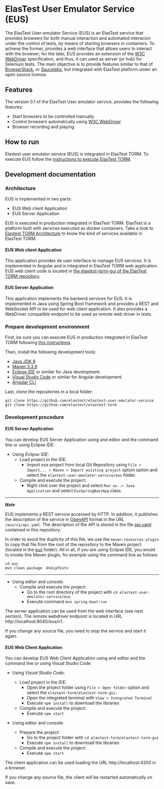 # ElasTest User Emulator Service (EUS)

The ElasTest User-emulator Service (EUS) is an ElasTest service that provides browsers for both manual interaction and automated interacion under the control of tests, by means of starting browsers in containers. To achieve the former, provides a web interface that allows users to interact with the browser; for the later, EUS provides an extension of the [W3C WebDriver](https://www.w3.org/TR/webdriver/) specification, and thus, it can used as server (or hub) for Selenium tests. The main objective is to provide features similar to that of [BrowserStack](https://www.browserstack.com/), or [Saucelabs](https://saucelabs.com/), but integrated with ElasTest platform under an open source license.

## Features
The version 0.1 of the ElasTest User emulator service, provides the following features:

- Start browsers to be controlled manually
- Control browsers automatically using  [W3C WebDriver](https://www.w3.org/TR/webdriver/)
- Browser recording and playing

## How to run

Elastest user emulator service (EUS) is integrated in ElasTest TORM. To execute EUS follow the [instructions to execute ElasTest TORM](https://github.com/elastest/elastest-torm/blob/master/docs/index.md).

## Development documentation

### Architecture

EUS is implemented in two parts:
* EUS Web client Application
* EUS Server Application

EUS is executed in production integrated in ElasTest TORM. ElasTest is a platform built with services executed as docker containers. Take a look to [Elastest TORM Architecture](https://github.com/elastest/elastest-torm/blob/master/docs/index.md#arquitecture) to know the kind of services available in ElasTest TORM.

#### EUS Web client Application

This application provides de user interface to manage EUS services. It is implemented in Angular and is integrated in ElasTest TORM web application. EUS web client code is located in [the elastest-torm-gui of the ElasTest TORM repository](https://github.com/elastest/elastest-torm/tree/master/elastest-torm-gui).

#### EUS Server Application

This application implements the backend services for EUS. It is implemented in Java using Spring Boot framework and provides a REST and WebSocket API to be used for web client application. It also provides a WebDriver compatible endpoint to be used as remote web driver in tests. 

### Prepare development environment

First, be sure you can execute EUS in production integrated in ElasTest TORM following [this instructions](https://github.com/elastest/elastest-torm/blob/master/docs/index.md#how-to-run).

Then, install the following development tools:
- [Java JDK 8](http://www.oracle.com/technetwork/java/javase/downloads/jdk8-downloads-2133151.html)
- [Maven 3.3.9](https://maven.apache.org/download.cgi)
- [Eclipse IDE](https://eclipse.org/ide/) or similar for Java development.
- [Visual Studio Code](https://code.visualstudio.com/) or similar for Angular development.
- [Angular CLI](https://cli.angular.io/)

Last, clone the repositories in a local folder:

```
git clone https://github.com/elastest/elastest-user-emulator-service
git clone https://github.com/elastest/elastest-torm
```

### Development procedure

#### EUS Server Application

You can develop EUS Server Application using and editor and the command line or using Eclipse IDE:

* Using *Eclipse IDE*:
  * Load project in the IDE:
    * Import *eus* project from local Git Repository using `File > Import... > Maven > Import existing project` option option and select the `elastest-user-emulator-service/eus` folder.
  * Compile and execute the project:
    * Right click over the project and select `Run as..> Java Application` and select `EusSpringBootApp` class.

---
**_Note_**

EUS implements a REST service accessed by HTTP. In addition, it publishes the description of the service in [OpenAPI](https://www.openapis.org/) format in the URL `/eus/v1/api.yaml`. The description of the API is stored in the file [api.yaml](https://github.com/elastest/elastest-user-emulator-service/blob/master/api.yaml) contained in this repository.

In order to avoid the duplicity of this file, we use the `maven-resources-plugin` to copy that file from the root of the repository to the Maven project (located in the [eus](https://github.com/elastest/elastest-user-emulator-service/tree/master/eus) folder). All in all, if you are using Eclipse IDE, you would to invoke this Maven plugin, for example using the command line as follows:

```
cd eus
mvn clean package -DskipTests
```
---

* Using editor and console:
    * Compile and execute the project:
      * Go to the root directory of the project with `cd elastest-user-emulator-service/eus`
      * Execute command `mvn spring-boot:run`

The server application can be used from the web interface (see next section). The remote webdriver endpoint is located in URL http://localhost:8040/eus/v1.

If you change any source file, you need to stop the service and start it again.

#### EUS Web Client Application

You can develop EUS Web Client Application using and editor and the command line or using Visual Studio Code:

* Using *Visual Studio Code*:
  * Load project in the IDE:
    * Open the project folder using `File > Open folder` option and select the `elastest-torm/elastest-torm-gui`.
    * Open the integrated terminal with `View > Integrated Terminal`
    * Execute `npm install` to download the libraries
  * Compile and execute the project:
    * Execute `npm start`

* Using editor and console:
  * Prepare the project:
    * Go to the project folder with `cd elastest-torm/elastest-torm-gui`
    * Execute `npm install` to download the libraries
  * Compile and execute the project:
    * Execute `npm start`

The client application can be used loading the URL http://localhost:4200 in a browser.

If you change any source file, the client will be restarted automatically on save.
